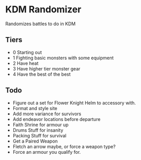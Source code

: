 # KDM Randomizer

Randomizes battles to do in KDM

## Tiers

- 0 Starting out
- 1 Fighting basic monsters with some equipment
- 2 Have heat
- 3 Have higher tier monster gear
- 4 Have the best of the best

## Todo

- Figure out a set for Flower Knight Helm to accessory with.
- Format and style site
- Add more variance for survivors
- Add endeavor locations before departure
- Faith Shrine for armour up
- Drums Stuff for insanity
- Packing Stuff for survival
- Get a Paired Weapon
- Fletch an arrow maybe, or force a weapon type?
- Force an armour you qualify for.
